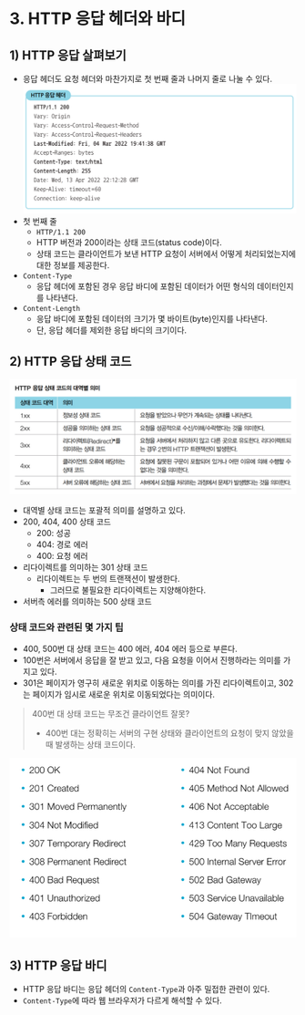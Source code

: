 # 3. HTTP 응답 헤더와 바디
## 1) HTTP 응답 살펴보기
- 응답 헤더도 요청 헤더와 마찬가지로 첫 번째 줄과 나머지 줄로 나눌 수 있다.
![HTTP 응답 헤더](/media/서적/이것이%20취업을%20위한%20백엔드%20개발이다%20with%20자바/Part%2002.%20백엔드%20개발을%20위한%20필수%20기본%20지식/Chapter%2008.%20서버와%20클라이언트의%20약속,%20HTTP/HTTP%20응답%20헤더.png)
- 첫 번째 줄
	- `HTTP/1.1 200`
	- HTTP 버전과 200이라는 상태 코드(status code)이다.
	- 상태 코드는 클라이언트가 보낸 HTTP 요청이 서버에서 어떻게 처리되었는지에 대한 정보를 제공한다.
- `Content-Type`
	- 응답 헤더에 포함된 경우 응답 바디에 포함된 데이터가 어떤 형식의 데이터인지를 나타낸다.
- `Content-Length`
	- 응답 바디에 포함된 데이터의 크기가 몇 바이트(byte)인지를 나타낸다.
	- 단, 응답 헤더를 제외한 응답 바디의 크기이다.

## 2) HTTP 응답 상태 코드

![HTTP 응답 상태 코드의 대역별 의미](/media/서적/이것이%20취업을%20위한%20백엔드%20개발이다%20with%20자바/Part%2002.%20백엔드%20개발을%20위한%20필수%20기본%20지식/Chapter%2008.%20서버와%20클라이언트의%20약속,%20HTTP/HTTP%20응답%20상태%20코드의%20대역별%20의미.png)
- 대역별 상태 코드는 포괄적 의미를 설명하고 있다.
- 200, 404, 400 상태 코드
	- 200: 성공
	- 404: 경로 에러
	- 400: 요청 에러
- 리다이렉트를 의미하는 301 상태 코드
	- 리다이렉트는 두 번의 트랜잭션이 발생한다.
		- 그러므로 불필요한 리다이렉트는 지양해야한다.
- 서버측 에러를 의미하는 500 상태 코드

### 상태 코드와 관련된 몇 가지 팁
- 400, 500번 대 상태 코드는 400 에러, 404 에러 등으로 부른다.
- 100번은 서버에서 응답을 잘 받고 있고, 다음 요청을 이어서 진행하라는 의미를 가지고 있다.
- 301은 페이지가 영구히 새로운 위치로 이동하는 의미를 가진 리다이렉트이고, 302는 페이지가 임시로 새로운 위치로 이동되었다는 의미이다.

> 400번 대 상태 코드는 무조건 클라이언트 잘못?
> - 400번 대는 정확히는 서버의 구현 상태와 클라이언트의 요청이 맞지 않았을 때 발생하는 상태 코드이다.

![상태 코드](/media/서적/이것이%20취업을%20위한%20백엔드%20개발이다%20with%20자바/Part%2002.%20백엔드%20개발을%20위한%20필수%20기본%20지식/Chapter%2008.%20서버와%20클라이언트의%20약속,%20HTTP/상태%20코드.png)

## 3) HTTP 응답 바디
- HTTP 응답 바디는 응답 헤더의 `Content-Type`과 아주 밀접한 관련이 있다.
- `Content-Type`에 따라 웹 브라우저가 다르게 해석할 수 있다.